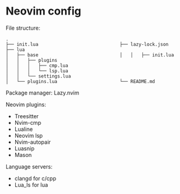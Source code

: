 # Neovim config
File structure:
```
.
├── init.lua                              ├── lazy-lock.json
├── lua
│   ├── base                              │   │   ├── init.lua
│   │   ├── plugins
│   │   │   ├── cmp.lua
│   │   │   └── lsp.lua
│   │   └── settings.lua
│   └── plugins.lua                       └── README.md
```

Package manager: Lazy.nvim

Neovim plugins:
* Treesitter
* Nvim-cmp
* Lualine
* Neovim lsp
* Nvim-autopair
* Luasnip
* Mason

Language servers:
* clangd for c/cpp
* Lua_ls for lua
